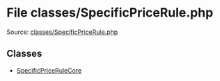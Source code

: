 File classes/SpecificPriceRule.php
=========
Source: [classes/SpecificPriceRule.php](https://github.com/PrestaShop/PrestaShop/blob/1.6.1.1/classes/SpecificPriceRule.php)


Classes
-------

* [SpecificPriceRuleCore](class.SpecificPriceRuleCore.md)

